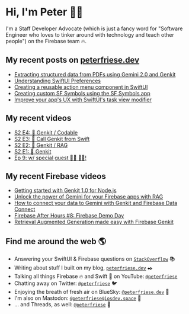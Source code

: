 # Hi, I'm Peter 👋🏼

I'm a Staff Developer Advocate (which is just a fancy word for "Software Engineer who loves to tinker around with technology and teach other people") on the Firebase team 🔥.

## My recent posts on [peterfriese.dev](https://peterfriese.dev/)
<!-- BLOG-POST-LIST:START -->
- [Extracting structured data from PDFs using Gemini 2.0 and Genkit](https://peterfriese.dev/blog/2025/gemini-genkit-pdf-structured-data/)
- [Understanding SwiftUI Preferences](https://peterfriese.dev/blog/2025/swiftui-preferences-swift6/)
- [Creating a reusable action menu component in SwiftUI](https://peterfriese.dev/blog/2025/swiftui-action-menu/)
- [Creating custom SF Symbols using the SF Symbols app](https://peterfriese.dev/blog/2025/custom-sf-symbols/)
- [Improve your app&#39;s UX with SwiftUI&#39;s task view modifier](https://peterfriese.dev/blog/2024/delay-task-modifier/)
<!-- BLOG-POST-LIST:END -->

## My recent videos
<!-- YOUTUBE-ALL:START -->
- [S2 E4: 🤖 Genkit / Codable](https://www.youtube.com/watch?v=r0c43Aru-Z0)
- [S2 E3: 🤖 Call Genkit from Swift](https://www.youtube.com/watch?v=y6GHN2rjG8c)
- [S2 E2: 🤖 Genkit / RAG](https://www.youtube.com/watch?v=IqTCVAsNBBI)
- [S2 E1: 🤖 Genkit](https://www.youtube.com/watch?v=G-Xy0B-UZH8)
- [Ep 9: w/ special guest 🎅🏻 🎄💫!](https://www.youtube.com/watch?v=cDVipmgJUa4)
<!-- YOUTUBE-ALL:END -->

## My recent Firebase videos
<!-- YOUTUBE-FIREBASE:START -->
- [Getting started with Genkit 1.0 for Node.js](https://www.youtube.com/watch?v=3p1P5grjXIQ)
- [Unlock the power of Gemini for your Firebase apps with RAG](https://www.youtube.com/watch?v=psuIEMPUfaE)
- [How to connect your data to Gemini with Genkit and Firebase Data Connect](https://www.youtube.com/watch?v=3g2lNUe-cNY)
- [Firebase After Hours #8: Firebase Demo Day](https://www.youtube.com/watch?v=0WOm5LrGlzw)
- [Retrieval Augmented Generation made easy with Firebase Genkit](https://www.youtube.com/watch?v=P7_MfPMnnxs)
<!-- YOUTUBE-FIREBASE:END -->


## Find me around the web 🌎

- Answering your SwiftUI & Firebase questions on [`StackOverflow`](https://stackoverflow.com/users/281221/peter-friese) 📚
- Writing about stuff I built on my blog, [`peterfriese.dev`](https://peterfriese.dev/) ✒️
- Talking all things Firebase 🔥 and Swift 🍏 on YouTube: [`@peterfriese`](https://www.youtube.com/@peterfriese)
- Chatting away on Twitter: [`@peterfriese`](https://twitter.com/peterfriese) 🐦
- Enjoying the breath of fresh air on BlueSky: [`@peterfriese.dev`](https://bsky.app/profile/peterfriese.dev) 🦋
- I'm also on Mastodon: [`@peterfriese@iosdev.space`](https://iosdev.space/@peterfriese) 🐘
- ... and Threads, as well: [`@peterfriese`](https://www.threads.net/@peterfriese?hl=en) 🧵
